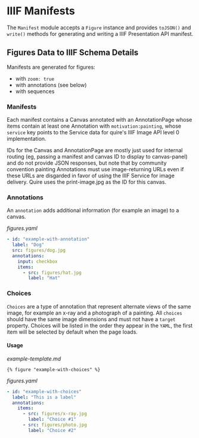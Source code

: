 # IIIF Manifests
The `Manifest` module accepts a `Figure` instance and provides `toJSON()` and `write()` methods for generating and writing a IIIF Presentation API manifest.

## Figures Data to IIIF Schema Details
Manifests are generated for figures:
- with `zoom: true`
- with annotations (see below)
- with sequences

### Manifests
Each manifest contains a Canvas annotated with an AnnotationPage whose items contain at least one Annotation with `motivation:painting`, whose `service` key points to the Service data for quire's IIIF Image API level 0 implementation. 

IDs for the Canvas and AnnotationPage are mostly just used for internal routing (eg, passing a manifest and canvas ID to display to canvas-panel) and do not provide JSON responses, but note that by community convention painting Annotations must use image-returning URLs even if these URLs are disgarded in favor of using the IIIF Service for image delivery. Quire uses the print-image.jpg as the ID for this canvas.  

### Annotations
An `annotation` adds additional information (for example an image) to a canvas.

_figures.yaml_
```yaml
- id: "example-with-annotation"
  label: "Dog"
  src: figures/dog.jpg
  annotations:
    input: checkbox
    items:
      - src: figures/hat.jpg
        label: "Hat"
```

### Choices
`Choices` are a type of annotation that represent alternate views of the same image, for example an x-ray and a photograph of a painting. All `choices` should have the same image dimensions and must not have a `target` property. Choices will be listed in the order they appear in the `YAML`, the first item will be selected by default when the page loads.

#### Usage
_example-template.md_
```liquid
{% figure "example-with-choices" %}
```

_figures.yaml_
```yaml
- id: "example-with-choices"
  label: "This is a label"
  annotations:
    items:
      - src: figures/x-ray.jpg
        label: "Choice #1"
      - src: figures/photo.jpg
        label: "Choice #2"
```
